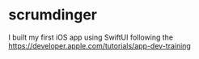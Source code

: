 # scrumdinger
I built my first iOS app using SwiftUI following the https://developer.apple.com/tutorials/app-dev-training
